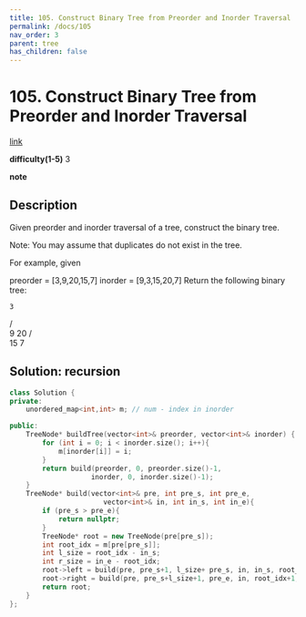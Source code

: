 ```yaml
---
title: 105. Construct Binary Tree from Preorder and Inorder Traversal
permalink: /docs/105
nav_order: 3
parent: tree
has_children: false
---
```

# 105. Construct Binary Tree from Preorder and Inorder Traversal
[link](https://leetcode.com/problems/construct-binary-tree-from-preorder-and-inorder-traversal/)

**difficulty(1-5)**
3

**note**

## Description
Given preorder and inorder traversal of a tree, construct the binary tree.

Note:
You may assume that duplicates do not exist in the tree.

For example, given

preorder = [3,9,20,15,7]
inorder = [9,3,15,20,7]
Return the following binary tree:

    3
   / \
  9  20
    /  \
   15   7

## Solution: recursion
```c++
class Solution {
private:
    unordered_map<int,int> m; // num - index in inorder 

public:
    TreeNode* buildTree(vector<int>& preorder, vector<int>& inorder) {
        for (int i = 0; i < inorder.size(); i++){
            m[inorder[i]] = i;
        }
        return build(preorder, 0, preorder.size()-1,
                    inorder, 0, inorder.size()-1);
    }
    TreeNode* build(vector<int>& pre, int pre_s, int pre_e, 
                       vector<int>& in, int in_s, int in_e){
        if (pre_s > pre_e){
            return nullptr;
        }
        TreeNode* root = new TreeNode(pre[pre_s]);
        int root_idx = m[pre[pre_s]];
        int l_size = root_idx - in_s;
        int r_size = in_e - root_idx;
        root->left = build(pre, pre_s+1, l_size+ pre_s, in, in_s, root_idx-1);
        root->right = build(pre, pre_s+l_size+1, pre_e, in, root_idx+1, in_e);
        return root;        
    }
};
```